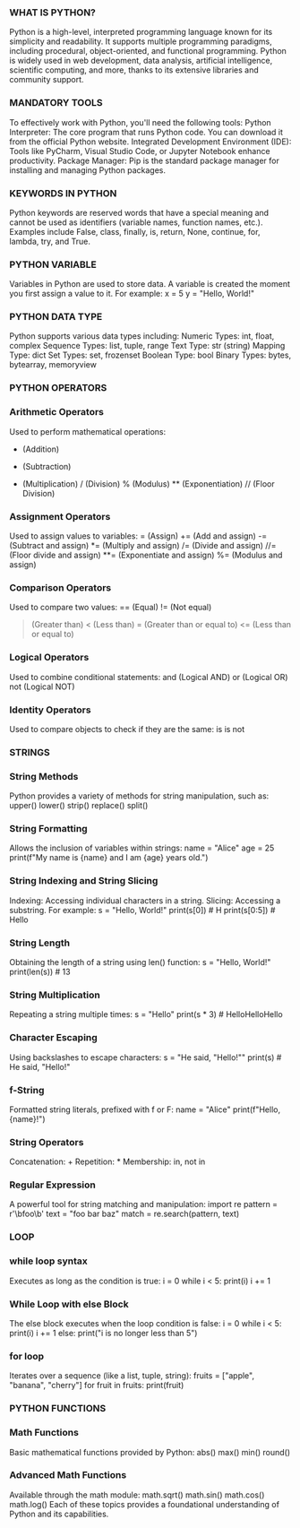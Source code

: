 ### WHAT IS PYTHON?
Python is a high-level, interpreted programming language known for its simplicity and readability. It supports multiple programming paradigms, including procedural, object-oriented, and functional programming. Python is widely used in web development, data analysis, artificial intelligence, scientific computing, and more, thanks to its extensive libraries and community support.
### MANDATORY TOOLS
To effectively work with Python, you'll need the following tools:
Python Interpreter: The core program that runs Python code. You can download it from the official Python website.
Integrated Development Environment (IDE): Tools like PyCharm, Visual Studio Code, or Jupyter Notebook enhance productivity.
Package Manager: Pip is the standard package manager for installing and managing Python packages.
### KEYWORDS IN PYTHON
Python keywords are reserved words that have a special meaning and cannot be used as identifiers (variable names, function names, etc.). Examples include False, class, finally, is, return, None, continue, for, lambda, try, and True.
### PYTHON VARIABLE
Variables in Python are used to store data. A variable is created the moment you first assign a value to it. For example:
x = 5
y = "Hello, World!"
### PYTHON DATA TYPE
Python supports various data types including:
Numeric Types: int, float, complex
Sequence Types: list, tuple, range
Text Type: str (string)
Mapping Type: dict
Set Types: set, frozenset
Boolean Type: bool
Binary Types: bytes, bytearray, memoryview
### PYTHON OPERATORS
### Arithmetic Operators
Used to perform mathematical operations:
+ (Addition)
- (Subtraction)
* (Multiplication)
/ (Division)
% (Modulus)
** (Exponentiation)
// (Floor Division)
### Assignment Operators
Used to assign values to variables:
= (Assign)
+= (Add and assign)
-= (Subtract and assign)
*= (Multiply and assign)
/= (Divide and assign)
//= (Floor divide and assign)
**= (Exponentiate and assign)
%= (Modulus and assign)
### Comparison Operators
Used to compare two values:
== (Equal)
!= (Not equal)
> (Greater than)
< (Less than)
>= (Greater than or equal to)
<= (Less than or equal to)
### Logical Operators
Used to combine conditional statements:
and (Logical AND)
or (Logical OR)
not (Logical NOT)
### Identity Operators
Used to compare objects to check if they are the same:
is
is not
### STRINGS
### String Methods
Python provides a variety of methods for string manipulation, such as:
upper()
lower()
strip()
replace()
split()
### String Formatting
Allows the inclusion of variables within strings:
name = "Alice"
age = 25
print(f"My name is {name} and I am {age} years old.")
### String Indexing and String Slicing
Indexing: Accessing individual characters in a string.
Slicing: Accessing a substring. For example:
s = "Hello, World!"
print(s[0])  # H
print(s[0:5])  # Hello
### String Length
Obtaining the length of a string using len() function:
s = "Hello, World!"
print(len(s))  # 13
### String Multiplication
Repeating a string multiple times:
s = "Hello"
print(s * 3)  # HelloHelloHello
### Character Escaping
Using backslashes to escape characters:
s = "He said, \"Hello!\""
print(s)  # He said, "Hello!"
### f-String
Formatted string literals, prefixed with f or F:
name = "Alice"
print(f"Hello, {name}!")
### String Operators
Concatenation: +
Repetition: *
Membership: in, not in
### Regular Expression
A powerful tool for string matching and manipulation:
import re
pattern = r'\bfoo\b'
text = "foo bar baz"
match = re.search(pattern, text)
### LOOP
### while loop syntax
Executes as long as the condition is true:
i = 0
while i < 5:
    print(i)
    i += 1
### While Loop with else Block
The else block executes when the loop condition is false:
i = 0
while i < 5:
    print(i)
    i += 1
else:
    print("i is no longer less than 5")
### for loop
Iterates over a sequence (like a list, tuple, string):
fruits = ["apple", "banana", "cherry"]
for fruit in fruits:
    print(fruit)
### PYTHON FUNCTIONS
### Math Functions
Basic mathematical functions provided by Python:
abs()
max()
min()
round()
### Advanced Math Functions
Available through the math module:
math.sqrt()
math.sin()
math.cos()
math.log()
Each of these topics provides a foundational understanding of Python and its capabilities.
